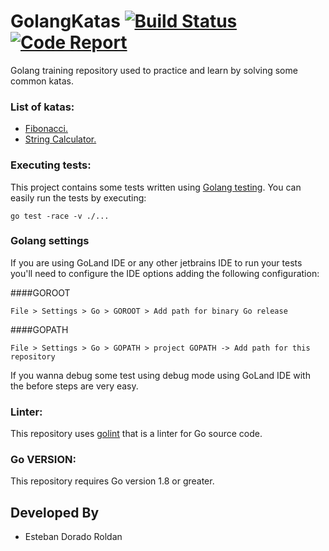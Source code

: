 # GolangKatas [![Build Status](https://travis-ci.org/mresti/GolangKatas.svg?branch=master)](https://travis-ci.org/mresti/GolangKatas) [![Code Report](http://goreportcard.com/badge/mresti/GolangKatas)](https://goreportcard.com/report/mresti/GolangKatas)

Golang training repository used to practice and learn by solving some common katas.

### List of katas:

* [Fibonacci.](https://medium.com/@chmeese/fibonacci-kata-93773b30dbb2)
* [String Calculator.](http://osherove.com/tdd-kata-1/)

### Executing tests:

This project contains some tests written using [Golang testing](https://golang.org/pkg/testing/). You can easily run the tests by executing:

```
go test -race -v ./...
```

### Golang settings

If you are using GoLand IDE or any other jetbrains IDE to run your tests you'll need to configure the IDE options adding the following configuration:

####GOROOT

    File > Settings > Go > GOROOT > Add path for binary Go release


####GOPATH

    File > Settings > Go > GOPATH > project GOPATH -> Add path for this repository



If you wanna debug some test using debug mode using GoLand IDE with the before steps are very easy.

### Linter:

This repository uses [golint](https://github.com/golang/lint) that is a linter for Go source code.

### Go VERSION:

This repository requires Go version 1.8 or greater.

Developed By
------------

* Esteban Dorado Roldan

